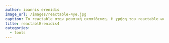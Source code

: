 ```yaml
---
author: ioannis erenidis
image_url: /images/reactable-4ye.jpg
caption: Το reactable στην μουσική εκπαίδευση. Η χρήση του reactable ως ηλεκτρονικού μουσικού οργάνου δεν απαιτεί από τους νέους την εξειδικευμένη γνώση της μουσικής θεωρίας ούτε την τεχνική κατάρτιση για τον χειρισμού του όπως ένα κλασσικό ή ηλεκτρονικό όργανο (βιολί/κιθάρα). Αφήνει τους νέους χρήστες σε ένα έλευθερο πεδίο για να αυτοσχεδιάσουνε πάνω στον χρόνο και τη μελωδία.      
title: reactablErenidis4
categories:
  - tools
---
```

